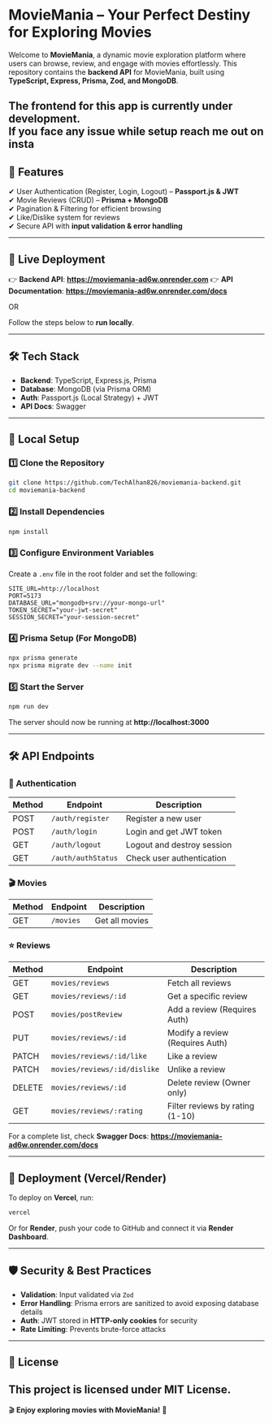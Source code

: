 # **MovieMania – Your Perfect Destiny for Exploring Movies**  

Welcome to **MovieMania**, a dynamic movie exploration platform where users can browse, review, and engage with movies effortlessly. This repository contains the **backend API** for MovieMania, built using **TypeScript, Express, Prisma, Zod, and MongoDB**.  

The **frontend** for this app is currently under development.  
If you face any issue while setup reach me out on insta
---

## **🌟 Features**
✔ User Authentication (Register, Login, Logout) – **Passport.js & JWT**  
✔ Movie Reviews (CRUD) – **Prisma + MongoDB**  
✔ Pagination & Filtering for efficient browsing  
✔ Like/Dislike system for reviews  
✔ Secure API with **input validation & error handling**  

---

## **🚀 Live Deployment**
👉 **Backend API**: **https://moviemania-ad6w.onrender.com** 
👉 **API Documentation**: **https://moviemania-ad6w.onrender.com/docs**

OR  

Follow the steps below to **run locally**.  

---

## **🛠️ Tech Stack**
- **Backend**: TypeScript, Express.js, Prisma  
- **Database**: MongoDB (via Prisma ORM)  
- **Auth**: Passport.js (Local Strategy) + JWT  
- **API Docs**: Swagger  

---

## **🔧 Local Setup**
### **1️⃣ Clone the Repository**
```bash
git clone https://github.com/TechAlhan826/moviemania-backend.git
cd moviemania-backend
```

### **2️⃣ Install Dependencies**
```bash
npm install
```

### **3️⃣ Configure Environment Variables**
Create a `.env` file in the root folder and set the following:
```env
SITE_URL=http://localhost
PORT=5173
DATABASE_URL="mongodb+srv://your-mongo-url"
TOKEN_SECRET="your-jwt-secret"
SESSION_SECRET="your-session-secret"
```

### **4️⃣ Prisma Setup (For MongoDB)**
```bash
npx prisma generate
npx prisma migrate dev --name init
```

### **5️⃣ Start the Server**
```bash
npm run dev
```
The server should now be running at **http://localhost:3000**  

---

## **🛠 API Endpoints**
### **🔑 Authentication**
| Method | Endpoint         | Description |
|--------|-----------------|-------------|
| POST   | `/auth/register` | Register a new user |
| POST   | `/auth/login`    | Login and get JWT token |
| GET   | `/auth/logout`   | Logout and destroy session |
| GET    | `/auth/authStatus` | Check user authentication |

### **🎬 Movies**
| Method | Endpoint         | Description |
|--------|-----------------|-------------|
| GET    | `/movies`   | Get all movies |

### **⭐ Reviews**
| Method | Endpoint         | Description |
|--------|-----------------|-------------|
| GET    | `movies/reviews`   | Fetch all reviews |
| GET    | `movies/reviews/:id` | Get a specific review |
| POST   | `movies/postReview`   | Add a review (Requires Auth) |
| PUT   | `movies/reviews/:id`   | Modify a review (Requires Auth) |
| PATCH  | `movies/reviews/:id/like` | Like a review |
| PATCH  | `movies/reviews/:id/dislike` | Unlike a review |
| DELETE | `movies/reviews/:id` | Delete review (Owner only) |
| GET  | `movies/reviews/:rating` | Filter reviews by rating (1-10) |

For a complete list, check **Swagger Docs**: **https://moviemania-ad6w.onrender.com/docs** 

---

## **📌 Deployment (Vercel/Render)**
To deploy on **Vercel**, run:
```bash
vercel
```
Or for **Render**, push your code to GitHub and connect it via **Render Dashboard**.

---

## **🛡 Security & Best Practices**
- **Validation**: Input validated via `Zod`  
- **Error Handling**: Prisma errors are sanitized to avoid exposing database details  
- **Auth**: JWT stored in **HTTP-only cookies** for security  
- **Rate Limiting**: Prevents brute-force attacks  

---

## **📜 License**
This project is licensed under **MIT License**.
---

🎬 **Enjoy exploring movies with MovieMania!** 🚀  
